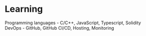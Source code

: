 # Learning

Programming languages - C/C++, JavaScript, Typescript, Solidity  
DevOps - GitHub, GitHub CI/CD, Hosting, Monitoring 
